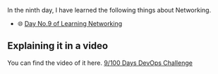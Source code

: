 In the ninth day, I have learned the following things about Networking.

- 🌐 [Day No.9 of Learning Networking](../PDFs/Computer-Networking-6.pdf)


## **Explaining it in a video**

You can find the video of it here. [9/100 Days DevOps Challenge]()